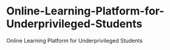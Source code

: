 # Online-Learning-Platform-for-Underprivileged-Students
Online Learning Platform for Underprivileged Students
